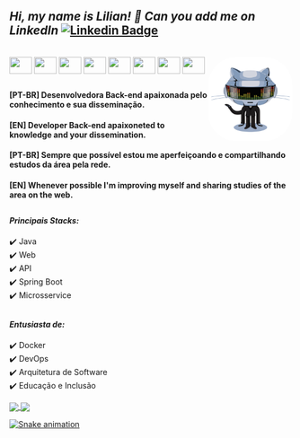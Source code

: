 ## <i>Hi, my name is Lilian! 👋 Can you add me on LinkedIn</i> [![Linkedin Badge](https://img.shields.io/badge/-LinkedIn-blue?style=flat-square&logo=Linkedin&logoColor=white&link=https://www.linkedin.com/in/lilian-sousa/)](https://www.linkedin.com/in/lilian-sousa/)

<div style="display: inline_block"><br>
  <img align="center" height="30" width="40" src="https://cdn.jsdelivr.net/gh/devicons/devicon/icons/java/java-original.svg">
  <img align="center" height="30" width="40" src="https://cdn.jsdelivr.net/gh/devicons/devicon/icons/groovy/groovy-original.svg">
  <img align="center" height="30" width="40" src="https://cdn.jsdelivr.net/gh/devicons/devicon/icons/spring/spring-original.svg">
  <img align="center" height="30" width="40" src="https://cdn.jsdelivr.net/gh/devicons/devicon/icons/docker/docker-original-wordmark.svg">
  <img align="center" height="30" width="40" src="https://cdn.jsdelivr.net/gh/devicons/devicon/icons/codecov/codecov-plain.svg">
  <img align="center" height="30" width="40" src="https://cdn.jsdelivr.net/gh/devicons/devicon/icons/travis/travis-plain-wordmark.svg">
  <img align="center" height="30" width="40" src="https://cdn.jsdelivr.net/gh/devicons/devicon/icons/git/git-original.svg">
  <img align="center" height="30" width="40" src="https://cdn.jsdelivr.net/gh/devicons/devicon/icons/github/github-original.svg">
 
  <img align="right" height="150" style="border-radius:50px;" src="./daftpunktocat.gif">
</div>

##
#### [PT-BR] Desenvolvedora Back-end apaixonada pelo conhecimento e sua disseminação.
#### [EN] Developer Back-end apaixoneted to knowledge and your dissemination.   

#### [PT-BR] Sempre que possível estou me aperfeiçoando e compartilhando estudos da área pela rede.
#### [EN] Whenever possible I'm improving myself and sharing studies of the area on the web.

##
#### <i>Principais Stacks:</i>
✔️ Java   
✔️ Web  
✔️ API  
✔️ Spring Boot  
✔️ Microsservice  

##
#### <i>Entusiasta de:</i>
✔️ Docker   
✔️ DevOps   
✔️ Arquitetura de Software  
✔️ Educação e Inclusão  

<div>
  <a href="https://github.com/liliannss">
    <img height="150em" align="center" src="https://github-readme-stats.vercel.app/api?username=liliannss&show_icons=true&theme=react&include_all_commits=true&count_private=true"/>
    <img height="150em" align="center" src="https://github-readme-stats.vercel.app/api/top-langs/?username=liliannss&layout=compact&langs_count=7&theme=react" />
</div>

![Snake animation](https://github.com/liliannss/liliannss/blob/output/github-contribution-grid-snake.svg)
